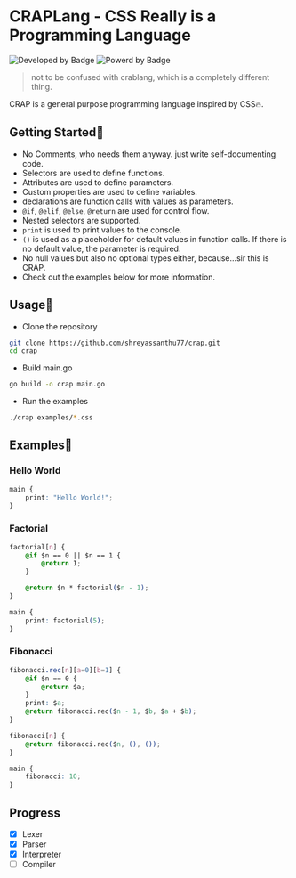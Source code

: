 # CRAPLang - CSS Really is a Programming Language
![Developed by Badge](https://img.shields.io/badge/Dveloped_by-Shreyas-blue?logo=windowsterminal)
![Powerd by Badge](https://img.shields.io/badge/Powerd_by-golang-orange?logo=go)

> not to be confused with crablang, which is a completely different thing.

CRAP is a general purpose programming language inspired by CSS🔥.

## Getting Started💫
- No Comments, who needs them anyway. just write self-documenting code.
- Selectors are used to define functions.
- Attributes are used to define parameters.
- Custom properties are used to define variables.
- declarations are function calls with values as parameters.
- `@if`, `@elif`, `@else`, `@return` are used for control flow.
- Nested selectors are supported.
- `print` is used to print values to the console.
- `()` is used as a placeholder for default values in function calls.
If there is no default value, the parameter is required.
- No null values but also no optional types either, because...sir this is CRAP.
- Check out the examples below for more information.

## Usage📔
- Clone the repository
```bash
git clone https://github.com/shreyassanthu77/crap.git
cd crap
```
- Build main.go
```bash
go build -o crap main.go
```

- Run the examples
```bash
./crap examples/*.css
```

## Examples📝

### Hello World
```css
main {
    print: "Hello World!";
}
```

### Factorial
```css
factorial[n] {
    @if $n == 0 || $n == 1 {
        @return 1;
    }

    @return $n * factorial($n - 1);
}

main {
    print: factorial(5);
}
```

### Fibonacci
```css
fibonacci.rec[n][a=0][b=1] {
	@if $n == 0 {
		@return $a;
	}
	print: $a;
	@return fibonacci.rec($n - 1, $b, $a + $b);
}

fibonacci[n] {
	@return fibonacci.rec($n, (), ());
}

main {
	fibonacci: 10;
}
```
## Progress

- [x] Lexer
- [x] Parser
- [x] Interpreter
- [ ] Compiler
